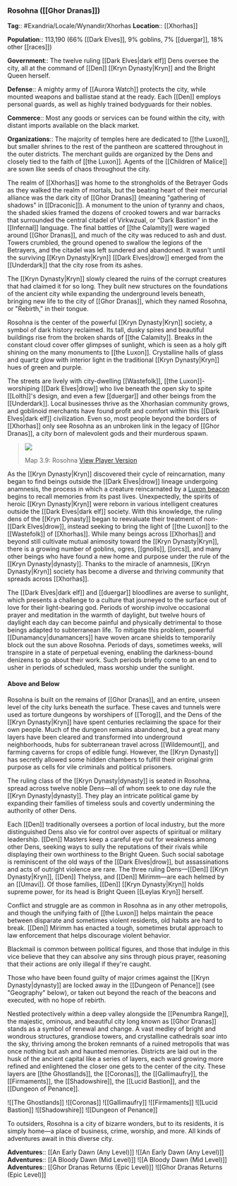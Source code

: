 ### Rosohna ([[Ghor Dranas]])
**Tag**:: #Exandria/Locale/Wynandir/Xhorhas
**Location**:: [[Xhorhas]]

**Population**:: 113,190 (66% [[Dark Elves]], 9% goblins, 7% [[duergar]], 18% other [[races]])

**Government**:: The twelve ruling [[Dark Elves|dark elf]] Dens oversee the city, all at the command of [[Den]] [[Kryn Dynasty|Kryn]] and the Bright Queen herself.

**Defense**:: A mighty army of [[Aurora Watch]] protects the city, while mounted weapons and ballistae stand at the ready. Each [[Den]] employs personal guards, as well as highly trained bodyguards for their nobles.

**Commerce**:: Most any goods or services can be found within the city, with distant imports available on the black market.

**Organizations**:: The majority of temples here are dedicated to [[the Luxon]], but smaller shrines to the rest of the pantheon are scattered throughout in the outer districts. The merchant guilds are organized by the Dens and closely tied to the faith of [[the Luxon]]. Agents of the [[Children of Malice]] are sown like seeds of chaos throughout the city.

The realm of [[Xhorhas]] was home to the strongholds of the Betrayer Gods as they walked the realm of mortals, but the beating heart of their mercurial alliance was the dark city of [[Ghor Dranas]] (meaning "gathering of shadows" in [[Draconic]]). A monument to the union of tyranny and chaos, the shaded skies framed the dozens of crooked towers and war barracks that surrounded the central citadel of Virkwzual, or "Dark Bastion" in the [[Infernal]] language. The final battles of [[the Calamity]] were waged around [[Ghor Dranas]], and much of the city was reduced to ash and dust. Towers crumbled, the ground opened to swallow the legions of the Betrayers, and the citadel was left sundered and abandoned. It wasn't until the surviving [[Kryn Dynasty|Kryn]] [[Dark Elves|drow]] emerged from the [[Underdark]] that the city rose from its ashes.

The [[Kryn Dynasty|Kryn]] slowly cleared the ruins of the corrupt creatures that had claimed it for so long. They built new structures on the foundations of the ancient city while expanding the underground levels beneath, bringing new life to the city of [[Ghor Dranas]], which they named Rosohna, or "Rebirth," in their tongue.

Rosohna is the center of the powerful [[Kryn Dynasty|Kryn]] society, a symbol of dark history reclaimed. Its tall, dusky spires and beautiful buildings rise from the broken shards of [[the Calamity]]. Breaks in the constant cloud cover offer glimpses of sunlight, which is seen as a holy gift shining on the many monuments to [[the Luxon]]. Crystalline halls of glass and quartz glow with interior light in the traditional [[Kryn Dynasty|Kryn]] hues of green and purple.

The streets are lively with city-dwelling [[Wastefolk]], [[the Luxon]]-worshiping [[Dark Elves|drow]] who live beneath the open sky to spite [[Lolth]]'s design, and even a few [[duergar]] and other beings from the [[Underdark]]. Local businesses thrive as the Xhorhasian community grows, and goblinoid merchants have found profit and comfort within this [[Dark Elves|dark elf]] civilization. Even so, most people beyond the borders of [[Xhorhas]] only see Rosohna as an unbroken link in the legacy of [[Ghor Dranas]], a city born of malevolent gods and their murderous spawn.

> [![](https://media.dndbeyond.com/compendium-images/egtw/yDOyqyOocErRgYJK/3.9-Rosohna.jpg)](https://media.dndbeyond.com/compendium-images/egtw/yDOyqyOocErRgYJK/3.9-Rosohna.jpg)
> 
> Map 3.9: Rosohna [View Player Version](https://media.dndbeyond.com/compendium-images/egtw/yDOyqyOocErRgYJK/3.9-Rosohna-player.jpg)

As the [[Kryn Dynasty|Kryn]] discovered their cycle of reincarnation, many began to find beings outside the [[Dark Elves|drow]] lineage undergoing anamnesis, the process in which a creature reincarnated by a [Luxon beacon](https://www.dndbeyond.com/magic-items/luxon-beacon) begins to recall memories from its past lives. Unexpectedly, the spirits of heroic [[Kryn Dynasty|Kryn]] were reborn in various intelligent creatures outside the [[Dark Elves|dark elf]] society. With this knowledge, the ruling dens of the [[Kryn Dynasty]] began to reevaluate their treatment of non-[[Dark Elves|drow]], instead seeking to bring the light of [[the Luxon]] to the [[Wastefolk]] of [[Xhorhas]]. While many beings across [[Xhorhas]] and beyond still cultivate mutual animosity toward the [[Kryn Dynasty|Kryn]], there is a growing number of goblins, ogres, [[gnolls]], [[orcs]], and many other beings who have found a new home and purpose under the rule of the [[Kryn Dynasty|dynasty]]. Thanks to the miracle of anamnesis, [[Kryn Dynasty|Kryn]] society has become a diverse and thriving community that spreads across [[Xhorhas]].

The [[Dark Elves|dark elf]] and [[duergar]] bloodlines are averse to sunlight, which presents a challenge to a culture that journeyed to the surface out of love for their light-bearing god. Periods of worship involve occasional prayer and meditation in the warmth of daylight, but twelve hours of daylight each day can become painful and physically detrimental to those beings adapted to subterranean life. To mitigate this problem, powerful [[Dunamancy|dunamancers]] have woven arcane shields to temporarily block out the sun above Rosohna. Periods of days, sometimes weeks, will transpire in a state of perpetual evening, enabling the darkness-bound denizens to go about their work. Such periods briefly come to an end to usher in periods of scheduled, mass worship under the sunlight.

#### Above and Below

Rosohna is built on the remains of [[Ghor Dranas]], and an entire, unseen level of the city lurks beneath the surface. These caves and tunnels were used as torture dungeons by worshipers of [[Torog]], and the Dens of the [[Kryn Dynasty|Kryn]] have spent centuries reclaiming the space for their own people. Much of the dungeon remains abandoned, but a great many layers have been cleared and transformed into underground neighborhoods, hubs for subterranean travel across [[Wildemount]], and farming caverns for crops of edible fungi. However, the [[Kryn Dynasty]] has secretly allowed some hidden chambers to fulfill their original grim purpose as cells for vile criminals and political prisoners.

The ruling class of the [[Kryn Dynasty|dynasty]] is seated in Rosohna, spread across twelve noble Dens—all of whom seek to one day rule the [[Kryn Dynasty|dynasty]]. They play an intricate political game by expanding their families of timeless souls and covertly undermining the authority of other Dens.

Each [[Den]] traditionally oversees a portion of local industry, but the more distinguished Dens also vie for control over aspects of spiritual or military leadership. [[Den]] Masters keep a careful eye out for weakness among other Dens, seeking ways to sully the reputations of their rivals while displaying their own worthiness to the Bright Queen. Such social sabotage is reminiscent of the old ways of the [[Dark Elves|drow]], but assassinations and acts of outright violence are rare. The three ruling Dens—[[Den]] [[Kryn Dynasty|Kryn]], [[Den]] Thelyss, and [[Den]] Mirimm—are each helmed by an [[Umavi]]. Of those families, [[Den]] [[Kryn Dynasty|Kryn]] holds supreme power, for its head is Bright Queen [[Leylas Kryn]] herself.

Conflict and struggle are as common in Rosohna as in any other metropolis, and though the unifying faith of [[the Luxon]] helps maintain the peace between disparate and sometimes violent residents, old habits are hard to break. [[Den]] Mirimm has enacted a tough, sometimes brutal approach to law enforcement that helps discourage violent behavior.

Blackmail is common between political figures, and those that indulge in this vice believe that they can absolve any sins through pious prayer, reasoning that their actions are only illegal if they're caught.

Those who have been found guilty of major crimes against the [[Kryn Dynasty|dynasty]] are locked away in the [[Dungeon of Penance]] (see "Geography" below), or taken out beyond the reach of the beacons and executed, with no hope of rebirth.

Nestled protectively within a deep valley alongside the [[Penumbra Range]], the majestic, ominous, and beautiful city long known as [[Ghor Dranas]] stands as a symbol of renewal and change. A vast medley of bright and wondrous structures, grandiose towers, and crystalline cathedrals soar into the sky, thriving among the broken remnants of a ruined metropolis that was once nothing but ash and haunted memories. Districts are laid out in the husk of the ancient capital like a series of layers, each ward growing more refined and enlightened the closer one gets to the center of the city. These layers are [[the Ghostlands]], the [[Coronas]], the [[Gallimaufry]], the [[Firmaments]], the [[Shadowshire]], the [[Lucid Bastion]], and the [[Dungeon of Penance]].

![[The Ghostlands]]
![[Coronas]]
![[Gallimaufry]]
![[Firmaments]]
![[Lucid Bastion]]
![[Shadowshire]]
![[Dungeon of Penance]]

To outsiders, Rosohna is a city of bizarre wonders, but to its residents, it is simply home—a place of business, crime, worship, and more. All kinds of adventures await in this diverse city.

**Adventures**:: [[An Early Dawn (Any Level)]]
![[An Early Dawn (Any Level)]]
**Adventures**:: [[A Bloody Dawn (Mid Level)]]
![[A Bloody Dawn (Mid Level)]]
**Adventures**:: [[Ghor Dranas Returns (Epic Level)]]
![[Ghor Dranas Returns (Epic Level)]]
